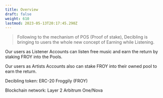 ```yaml
---
title: Overview
draft: false
weight: 610
lastmod: 2023-05-13T20:17:45.290Z
---
```

> Following to the mechanism of POS (Proof of stake), Decibling is bringing to users the whole new concept of Earning while Listening.

Our users as Listener Accounts can listen free music and earn the return by staking FROY into the Pools.

Our users as Artists Accounts also can stake FROY into their owned pool to earn the return.

Decibling token: ERC-20 Froggily (FROY)

Blockchain network:	Layer 2 Arbitrum One/Nova
